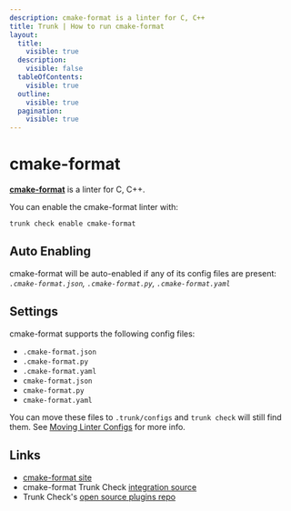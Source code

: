 ```yaml
---
description: cmake-format is a linter for C, C++
title: Trunk | How to run cmake-format
layout:
  title:
    visible: true
  description:
    visible: false
  tableOfContents:
    visible: true
  outline:
    visible: true
  pagination:
    visible: true
---
```


# cmake-format

[**cmake-format**](https://github.com/cheshirekow/cmake_format) is a linter for C, C++.

You can enable the cmake-format linter with:

```shell
trunk check enable cmake-format
```

## Auto Enabling

cmake-format will be auto-enabled if any of its config files are present: *`.cmake-format.json`, `.cmake-format.py`, `.cmake-format.yaml`*

## Settings

cmake-format supports the following config files:
* `.cmake-format.json`
* `.cmake-format.py`
* `.cmake-format.yaml`
* `cmake-format.json`
* `cmake-format.py`
* `cmake-format.yaml`

 You can move these files to `.trunk/configs` and `trunk check` will still find them. See [Moving Linter Configs](..#moving-linter-configs) for more info.



## Links

- [cmake-format site](https://github.com/cheshirekow/cmake_format)
- cmake-format Trunk Check [integration source](https://github.com/trunk-io/plugins/tree/main/linters/cmake-format)
- Trunk Check's [open source plugins repo](https://github.com/trunk-io/plugins/tree/main)

